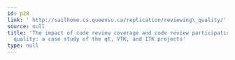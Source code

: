 ```yaml
---
id: p28
link: ' http://sailhome.cs.queensu.ca/replication/reviewing\_quality/'
source: null
title: 'The impact of code review coverage and code review participation on software
  quality: a case study of the qt, VTK, and ITK projects'
type: null
---
```


